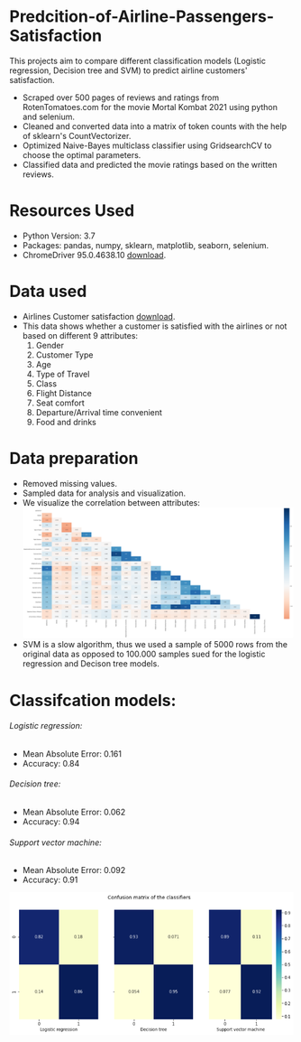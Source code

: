 # Predcition-of-Airline-Passengers-Satisfaction
This projects aim to compare different classification models (Logistic regression, Decision tree and SVM) to predict airline customers' satisfaction.

* Scraped over 500 pages of reviews and ratings from RotenTomatoes.com for the movie Mortal Kombat 2021 using python and selenium.
* Cleaned and converted data into a matrix of token counts with the help of sklearn's CountVectorizer.
* Optimized Naive-Bayes multiclass classifier using GridsearchCV to choose the optimal parameters.
* Classified data and predicted the movie ratings based on the written reviews.

# Resources Used
* Python Version: 3.7
* Packages: pandas, numpy, sklearn, matplotlib, seaborn, selenium.
* ChromeDriver 95.0.4638.10 [download](https://chromedriver.chromium.org/downloads).
# Data used
* Airlines Customer satisfaction [download](https://www.kaggle.com/kerneler/starter-airlines-customer-satisfaction-a981ed4d-6/data).
* This data shows whether a customer is satisfied with the airlines or not based on different 9 attributes:
  1. Gender
  2. Customer Type
  3. Age
  4. Type of Travel
  5. Class
  6. Flight Distance
  7. Seat comfort
  8. Departure/Arrival time convenient
  9. Food and drinks

# Data preparation
* Removed missing values.
* Sampled data for analysis and visualization.
* We visualize the correlation between attributes:
![image 1](https://github.com/YoussefAithaddou/Predcition-of-Airline-Passengers-Satisfaction/blob/main/Correlation%20Matrix.png)
* SVM is a slow algorithm, thus we used a sample of 5000 rows from the original data as opposed to 100.000 samples sued for the logistic regression and Decison tree models.
# Classifcation models:
###### Logistic regression:
* Mean Absolute Error: 0.161
* Accuracy: 0.84
###### Decision tree:
* Mean Absolute Error: 0.062
* Accuracy: 0.94
###### Support vector machine:
* Mean Absolute Error: 0.092
* Accuracy: 0.91

![image 2](https://github.com/YoussefAithaddou/Predcition-of-Airline-Passengers-Satisfaction/blob/main/Confusion%20matrix.png)
